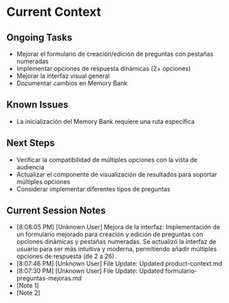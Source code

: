 # Current Context

## Ongoing Tasks

- Mejorar el formulario de creación/edición de preguntas con pestañas numeradas
- Implementar opciones de respuesta dinámicas (2+ opciones)
- Mejorar la interfaz visual general
- Documentar cambios en Memory Bank
## Known Issues

- La inicialización del Memory Bank requiere una ruta específica
## Next Steps

- Verificar la compatibilidad de múltiples opciones con la vista de audiencia
- Actualizar el componente de visualización de resultados para soportar múltiples opciones
- Considerar implementar diferentes tipos de preguntas
## Current Session Notes

- [8:08:05 PM] [Unknown User] Mejora de la interfaz: Implementación de un formulario mejorado para creación y edición de preguntas con opciones dinámicas y pestañas numeradas. Se actualizó la interfaz de usuario para ser más intuitiva y moderna, permitiendo añadir múltiples opciones de respuesta (de 2 a 26).
- [8:07:46 PM] [Unknown User] File Update: Updated product-context.md
- [8:07:30 PM] [Unknown User] File Update: Updated formulario-preguntas-mejoras.md
- [Note 1]
- [Note 2]
